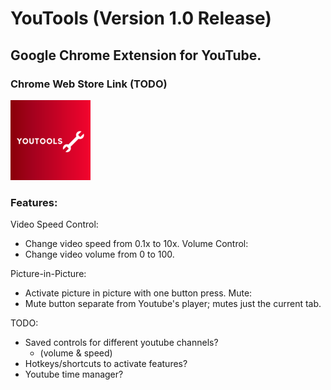 # YouTools (Version 1.0 Release)
## Google Chrome Extension for YouTube.

### Chrome Web Store Link (TODO)
![YouTools Large Logo](images/youtools-large.png)

### Features: 

Video Speed Control: 
- Change video speed from 0.1x to 10x.
Volume Control: 
- Change video volume from 0 to 100.

Picture-in-Picture: 
- Activate picture in picture with one button press.
Mute: 
- Mute button separate from Youtube's player; mutes just the current tab.


TODO:
- Saved controls for different youtube channels? 
  - (volume & speed)
- Hotkeys/shortcuts to activate features?
- Youtube time manager?
